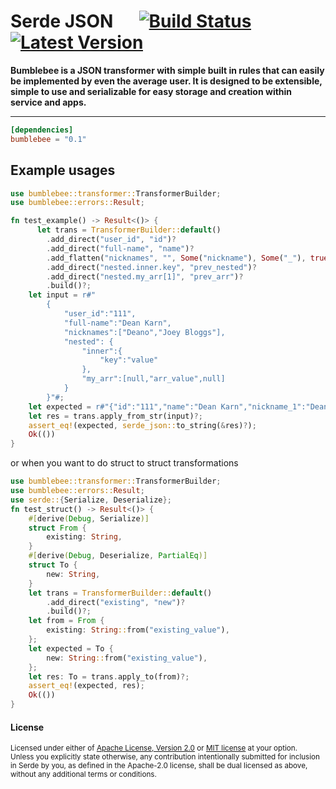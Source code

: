 # Serde JSON &emsp; [![Build Status]][travis] [![Latest Version]][crates.io]

[Build Status]: https://api.travis-ci.org/serde-rs/bumblebee.svg?branch=master
[travis]: https://travis-ci.org/go-playground/bumblebee
[Latest Version]: https://img.shields.io/crates/v/bumblebee.svg
[crates.io]: https://crates.io/crates/bumblebee

**Bumblebee is a JSON transformer with simple built in rules that can easily be implemented by even the average user. It is designed to be extensible, simple to use and serializable for easy storage and creation within service and apps.**

---

```toml
[dependencies]
bumblebee = "0.1"
```

## Example usages
```rust
use bumblebee::transformer::TransformerBuilder;
use bumblebee::errors::Result;

fn test_example() -> Result<()> {
      let trans = TransformerBuilder::default()
        .add_direct("user_id", "id")?
        .add_direct("full-name", "name")?
        .add_flatten("nicknames", "", Some("nickname"), Some("_"), true)?
        .add_direct("nested.inner.key", "prev_nested")?
        .add_direct("nested.my_arr[1]", "prev_arr")?
        .build()?;
    let input = r#"
        {
            "user_id":"111",
            "full-name":"Dean Karn",
            "nicknames":["Deano","Joey Bloggs"],
            "nested": {
                "inner":{
                    "key":"value"
                },
                "my_arr":[null,"arr_value",null]
            }
        }"#;
    let expected = r#"{"id":"111","name":"Dean Karn","nickname_1":"Deano","nickname_2":"Joey Bloggs","prev_arr":"arr_value","prev_nested":"value"}"#;
    let res = trans.apply_from_str(input)?;
    assert_eq!(expected, serde_json::to_string(&res)?);
    Ok(())
}
```

or when you want to do struct to struct transformations

```rust
use bumblebee::transformer::TransformerBuilder;
use bumblebee::errors::Result;
use serde::{Serialize, Deserialize};
fn test_struct() -> Result<()> {
    #[derive(Debug, Serialize)]
    struct From {
        existing: String,
    }
    #[derive(Debug, Deserialize, PartialEq)]
    struct To {
        new: String,
    }
    let trans = TransformerBuilder::default()
        .add_direct("existing", "new")?
        .build()?;
    let from = From {
        existing: String::from("existing_value"),
    };
    let expected = To {
        new: String::from("existing_value"),
    };
    let res: To = trans.apply_to(from)?;
    assert_eq!(expected, res);
    Ok(())
}
```

#### License

<sup>
Licensed under either of <a href="LICENSE-APACHE">Apache License, Version
2.0</a> or <a href="LICENSE-MIT">MIT license</a> at your option.
</sup>

<br>

<sub>
Unless you explicitly state otherwise, any contribution intentionally submitted
for inclusion in Serde by you, as defined in the Apache-2.0 license, shall be
dual licensed as above, without any additional terms or conditions.
</sub>
